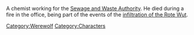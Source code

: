 A chemist working for the [Sewage and Waste
Authority](St_Petersburg_Sewage_and_Waste_Authority "wikilink"). He died
during a fire in the office, being part of the events of the
[infiltration of the Rote Wut](Battle_against_Rote_Wut "wikilink").

[Category:Werewolf](Category:Werewolf "wikilink")
[Category:Characters](Category:Characters "wikilink")